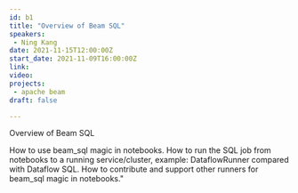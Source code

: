 ```yaml
---
id: b1
title: "Overview of Beam SQL"
speakers:
 - Ning Kang
date: 2021-11-15T12:00:00Z
start_date: 2021-11-09T16:00:00Z
link:  
video: 
projects: 
 - apache beam
draft: false

---
```


Overview of Beam SQL

How to use beam_sql magic in notebooks. How to run the SQL job from notebooks to a running service/cluster, example: DataflowRunner compared with Dataflow SQL. How to contribute and support other runners for beam_sql magic in notebooks."
